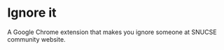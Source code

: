 Ignore it
=========

A Google Chrome extension that makes you ignore someone at SNUCSE community website.

